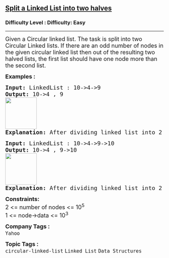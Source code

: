 <h2><a href="https://www.geeksforgeeks.org/problems/split-a-circular-linked-list-into-two-halves/1?page=1&category=Linked%20List&difficulty=Easy&status=unsolved&sortBy=submissions">Split a Linked List into two halves</a></h2><h3>Difficulty Level : Difficulty: Easy</h3><hr><div class="problems_problem_content__Xm_eO"><p><span style="font-size: 18px;">Given a Circular linked list. The task is </span><span style="font-size: 18px;">split into two Circular Linked lists. If there are an odd number of nodes in the given circular linked list then out of the resulting two halved lists, the first list should have one node more than the second list.</span></p>
<p><strong><span style="font-size: 18px;">Examples :</span></strong></p>
<pre><strong><span style="font-size: 18px;">Input: </span></strong><span style="font-size: 18px;"><span style="font-size: 18px;">LinkedList : 10-&gt;4-&gt;9
</span><strong style="font-size: 18px;">Output: </strong><span style="font-size: 18px;">10-&gt;4</span><span style="font-size: 18px;"> , 9<br></span><strong style="font-size: 18px;"><img src="https://media.geeksforgeeks.org/img-practice/prod/addEditProblem/700130/Web/Other/blobid1_1742208936.jpg" height="100"><br>Explanation: </strong><span style="font-size: 18px;">After dividing linked list into 2 parts , the first part contains 10, 4 and second part contain only 9.</span></span>
</pre>
<pre><strong><span style="font-size: 18px;">Input: </span></strong><span style="font-size: 18px;"><span style="font-size: 18px;">LinkedList : 10-&gt;4-&gt;9-&gt;10
</span><strong style="font-size: 18px;">Output: </strong><span style="font-size: 18px;">10-&gt;4 , 9-&gt;10<br><img src="https://media.geeksforgeeks.org/img-practice/prod/addEditProblem/700130/Web/Other/blobid2_1742208950.jpg" height="100"><br><strong style="font-size: 18px;">Explanation: </strong><span style="font-size: 18px;">After dividing linked list into 2 parts , the first part contains 10, 4 and second part contain 9, 10.</span></span></span></pre>
<p><span style="font-size: 18px;"><strong>Constraints:</strong><br>2 &lt;= number of nodes &lt;= 10<sup>5</sup><br>1 &lt;= node-&gt;data &lt;= 10<sup>3</sup></span></p></div><p><span style=font-size:18px><strong>Company Tags : </strong><br><code>Yahoo</code>&nbsp;<br><p><span style=font-size:18px><strong>Topic Tags : </strong><br><code>circular-linked-list</code>&nbsp;<code>Linked List</code>&nbsp;<code>Data Structures</code>&nbsp;